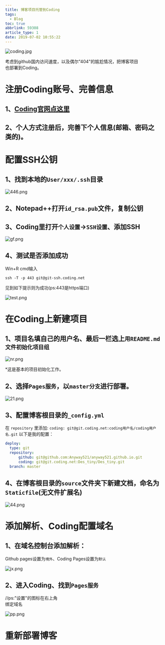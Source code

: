 ```yaml
---
title: 博客项目托管到Coding
tags:
  - Blog
toc: true
abbrlink: 59308
article_type: 1
date: 2019-07-02 10:55:22
---
```

![coding.jpg](https://cdn.jsdelivr.net/gh/Anyway521/blogpic@main/image/imagecoding.jpg)

考虑到github国内访问速度，以及偶尔"404"的尴尬情况，把博客项目<br>也部署到Coding。
<!--more-->

# 注册Coding账号、完善信息
## 1、[Coding官网点这里](https://coding.net/)<br>
## 2、个人方式注册后，完善下个人信息(邮箱、密码之类的)。
# 配置SSH公钥
## 1、找到本地的`User/xxx/.ssh`目录
![446.png](https://cdn.jsdelivr.net/gh/Anyway521/blogpic@main/image/image446.png)
## 2、Notepad++打开`id_rsa.pub`文件，复制公钥
## 3、Coding里打开`个人设置`->`SSH设置`、添加SSH

![gf.png](https://cdn.jsdelivr.net/gh/Anyway521/blogpic@main/image/imagegf.png)

## 4、测试是否添加成功
Win+R cmd输入
``` SSH
ssh -T -p 443 git@git-ssh.coding.net
```
见到如下提示则为成功(ps:443是https端口)

![test.png](https://cdn.jsdelivr.net/gh/Anyway521/blogpic@main/image/imagetest.png)

# 在Coding上新建项目
## 1、项目名填自己的用户名、最后一栏选上`用README.md文件初始化项目组`

![nr.png](https://cdn.jsdelivr.net/gh/Anyway521/blogpic@main/image/imagenr.png)

*这是基本的项目初始化工作。

## 2、选择`Pages服务`，以`master分支`进行部署。

![21.png](https://cdn.jsdelivr.net/gh/Anyway521/blogpic@main/image/image21.png)

## 3、配置博客根目录的`_config.yml`
在 `repository` 里添加: `coding: git@git.coding.net:coding用户名/coding用户名.git`
以下是我的配置：

``` yml
deploy:
  type: git
  repository: 
      github: git@github.com:Anyway521/anyway521.github.io.git
      coding: git@git.coding.net:Des_tiny/Des_tiny.git
  branch: master
```  

## 4、在博客根目录的`source`文件夹下新建文档，命名为`Staticfile`(无文件扩展名)

![44.png](https://cdn.jsdelivr.net/gh/Anyway521/blogpic@main/image/image44.png)

# 添加解析、Coding配置域名
## 1、在域名控制台添加解析：
Github pages设置为`境外`、Coding Pages设置为`默认`

![jx.png](https://cdn.jsdelivr.net/gh/Anyway521/blogpic@main/image/imagejx.png)

## 2、进入Coding、找到`Pages服务`
//ps:"设置"的图标在右上角  
绑定域名

![pp.png](https://cdn.jsdelivr.net/gh/Anyway521/blogpic@main/image/imagepp.png)

# 重新部署博客


